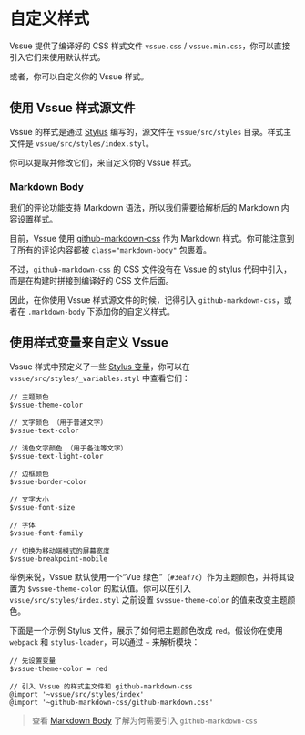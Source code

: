 # 自定义样式

Vssue 提供了编译好的 CSS 样式文件 `vssue.css` / `vssue.min.css`，你可以直接引入它们来使用默认样式。

或者，你可以自定义你的 Vssue 样式。

## 使用 Vssue 样式源文件

Vssue 的样式是通过 [Stylus](http://stylus-lang.com/) 编写的，源文件在 `vssue/src/styles` 目录。样式主文件是 `vssue/src/styles/index.styl`。

你可以提取并修改它们，来自定义你的 Vssue 样式。

### Markdown Body

我们的评论功能支持 Markdown 语法，所以我们需要给解析后的 Markdown 内容设置样式。

目前，Vssue 使用 [github-markdown-css](https://github.com/sindresorhus/github-markdown-css) 作为 Markdown 样式。你可能注意到了所有的评论内容都被 `class="markdown-body"` 包裹着。

不过，`github-markdown-css` 的 CSS 文件没有在 Vssue 的 stylus 代码中引入，而是在构建时拼接到编译好的 CSS 文件后面。

因此，在你使用 Vssue 样式源文件的时候，记得引入 `github-markdown-css`，或者在 `.markdown-body` 下添加你的自定义样式。

## 使用样式变量来自定义 Vssue

Vssue 样式中预定义了一些 [Stylus 变量](http://stylus-lang.com/docs/variables.html)，你可以在 `vssue/src/styles/_variables.styl` 中查看它们：

```stylus
// 主题颜色
$vssue-theme-color

// 文字颜色 （用于普通文字）
$vssue-text-color

// 浅色文字颜色 （用于备注等文字）
$vssue-text-light-color

// 边框颜色
$vssue-border-color

// 文字大小
$vssue-font-size

// 字体
$vssue-font-family

// 切换为移动端模式的屏幕宽度
$vssue-breakpoint-mobile
```

举例来说，Vssue 默认使用一个“Vue 绿色”（`#3eaf7c`）作为主题颜色，并将其设置为 `$vssue-theme-color` 的默认值。你可以在引入 `vssue/src/styles/index.styl` 之前设置 `$vssue-theme-color` 的值来改变主题颜色。

下面是一个示例 Stylus 文件，展示了如何把主题颜色改成 `red`。假设你在使用 `webpack` 和 `stylus-loader`，可以通过 `~` 来解析模块：

```stylus
// 先设置变量
$vssue-theme-color = red

// 引入 Vssue 的样式主文件和 github-markdown-css
@import '~vssue/src/styles/index'
@import '~github-markdown-css/github-markdown.css'
```

> 查看 [Markdown Body](#markdown-body) 了解为何需要引入 `github-markdown-css`
